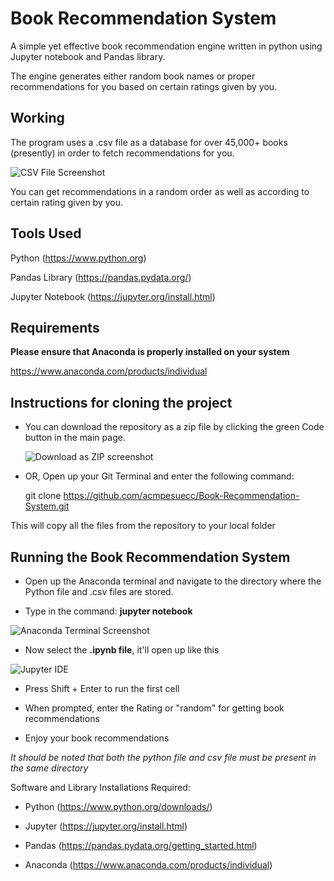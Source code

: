 


# Book Recommendation System


A simple yet effective book recommendation engine written in python using Jupyter notebook and Pandas library.

The engine generates either random book names or proper recommendations for you based on certain ratings given by you.


## Working



The program uses a .csv file as a database for over 45,000+ books (presently) in order to fetch recommendations for you.

![CSV File Screenshot](https://i.ibb.co/p2tbSv3/img-2.png)

You can get recommendations in a random order as well as according to certain rating given by you.

## Tools Used

Python (https://www.python.org)

Pandas Library (https://pandas.pydata.org/)

Jupyter Notebook (https://jupyter.org/install.html)

## Requirements

**Please ensure that Anaconda is properly installed on your system**

https://www.anaconda.com/products/individual

## Instructions for cloning the project
- You can download the repository as a zip file by clicking the green Code button in the main page.
  
  ![Download as ZIP screenshot](https://i.ibb.co/Fg1fmXx/img-1.png)

-  OR, Open up your Git Terminal and enter the following command:

    git clone https://github.com/acmpesuecc/Book-Recommendation-System.git

This will copy all the files from the repository to your local folder

## Running the Book Recommendation System

 - Open up the Anaconda terminal and navigate to the directory where the
   Python file and .csv files are stored.

- Type in the command: **jupyter notebook** 


![Anaconda Terminal Screenshot](https://i.ibb.co/thbdw5f/img-3.png)


- Now select the **.ipynb file**, it'll open up like this 


![Jupyter IDE](https://i.ibb.co/Qk1Mz3t/img-4.png)


- Press Shift + Enter to run the first cell

- When prompted, enter the Rating or "random" for getting book recommendations
- Enjoy your book recommendations

*It should be noted that both the python file and csv file must be present in the same directory*


Software and Library Installations Required:

- Python (https://www.python.org/downloads/)

- Jupyter (https://jupyter.org/install.html)

- Pandas (https://pandas.pydata.org/getting_started.html)

- Anaconda (https://www.anaconda.com/products/individual)


